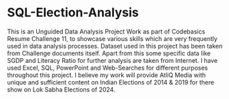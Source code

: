 # SQL-Election-Analysis
This is an Unguided Data Analysis Project Work as part of Codebasics Resume Challenge 11,
 to showcase various skills which are very frequently used in data analysis processes. Dataset used in this project has been taken from Challenge documents itself. Apart from this some specific data like SGDP and Literacy Ratio for further analysis are taken from Internet. I have used Excel, SQL, PowerPoint and Web-Searches for different purposes throughout this project.
I believe my work will provide AtliQ Media with unique and sufficient content on Indian Elections of 2014 & 2019 for there show on Lok Sabha Elections of 2024.
